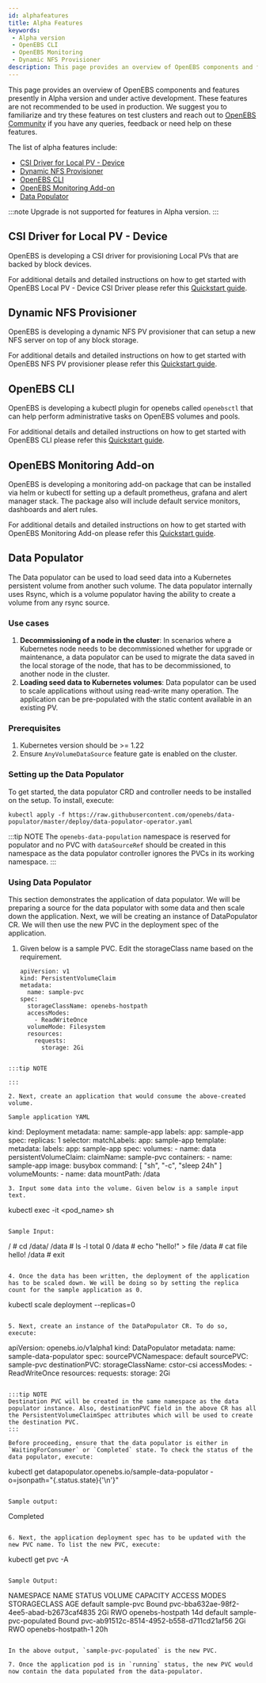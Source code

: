 ```yaml
---
id: alphafeatures
title: Alpha Features
keywords: 
 - Alpha version
 - OpenEBS CLI
 - OpenEBS Monitoring
 - Dynamic NFS Provisioner
description: This page provides an overview of OpenEBS components and features that are present in the Alpha version and are under active development. These features are not recommended to be used in production.
---
```


This page provides an overview of OpenEBS components and features presently in Alpha version and under active development. These features are not recommended to be used in production. We suggest you to familiarize and try these features on test clusters and reach out to [OpenEBS Community](/introduction/community) if you have any queries, feedback or need help on these features.

The list of alpha features include:
- [CSI Driver for Local PV - Device](#csi-driver-for-local-pv-device)
- [Dynamic NFS Provisioner](#dynamic-nfs-provisioner)
- [OpenEBS CLI](#openebs-cli)
- [OpenEBS Monitoring Add-on](#openebs-monitoring-add-on)
- [Data Populator](#data-populator)

:::note
Upgrade is not supported for features in Alpha version.
:::

## CSI Driver for Local PV - Device

OpenEBS is developing a CSI driver for provisioning Local PVs that are backed by block devices. 

For additional details and detailed instructions on how to get started with OpenEBS Local PV - Device CSI Driver please refer this [Quickstart guide](https://github.com/openebs/device-localpv).


## Dynamic NFS Provisioner

OpenEBS is developing a dynamic NFS PV provisioner that can setup a new NFS server on top of any block storage. 

For additional details and detailed instructions on how to get started with OpenEBS NFS PV provisioner please refer this [Quickstart guide](https://github.com/openebs/dynamic-nfs-provisioner).

## OpenEBS CLI

OpenEBS is developing a kubectl plugin for openebs called `openebsctl` that can help perform administrative tasks on OpenEBS volumes and pools. 

For additional details and detailed instructions on how to get started with OpenEBS CLI please refer this [Quickstart guide](https://github.com/openebs/openebsctl).

## OpenEBS Monitoring Add-on

OpenEBS is developing a monitoring add-on package that can be installed via helm or kubectl for setting up a default prometheus, grafana and alert manager stack. The package also will include default service monitors, dashboards and alert rules. 

For additional details and detailed instructions on how to get started with OpenEBS Monitoring Add-on please refer this [Quickstart guide](https://github.com/openebs/monitoring).

## Data Populator

The Data populator can be used to load seed data into a Kubernetes persistent volume from another such volume. The data populator internally uses Rsync, which is a volume populator having the ability to create a volume from any rsync source. 

### Use cases

1. <b>Decommissioning of a node in the cluster</b>: In scenarios where a Kubernetes node needs to be decommissioned whether for upgrade or maintenance, a data populator can be used to migrate the data saved in the local storage of the node, that has to be decommissioned, to another node in the cluster. 
2. <b>Loading seed data to Kubernetes volumes</b>: Data populator can be used to scale applications without using read-write many operation. The application can be pre-populated with the static content available in an existing PV.


### Prerequisites 
 
1. Kubernetes version should be >= 1.22
2. Ensure `AnyVolumeDataSource` feature gate is enabled on the cluster.

### Setting up the Data Populator

To get started, the data populator CRD and controller needs to be installed on the setup. To install, execute:

 ```
 kubectl apply -f https://raw.githubusercontent.com/openebs/data-populator/master/deploy/data-populator-operator.yaml
```

:::tip NOTE
  The `openebs-data-population` namespace is reserved for populator and no PVC with `dataSourceRef` should be created in this namespace as the data populator controller ignores the PVCs in its working namespace.
:::

### Using Data Populator

This section demonstrates the application of data populator. We will be preparing a source for the data populator with some data and then scale down the application. Next, we will be creating an instance of DataPopulator CR. We will then use the new PVC in the deployment spec of the application.

1. Given below is a sample PVC. Edit the storageClass name based on the requirement.

   ```
   apiVersion: v1
   kind: PersistentVolumeClaim
   metadata:
     name: sample-pvc
   spec:
     storageClassName: openebs-hostpath
     accessModes:
       - ReadWriteOnce
     volumeMode: Filesystem
     resources:
       requests:
         storage: 2Gi   
  ```
  
:::tip NOTE

:::

2. Next, create an application that would consume the above-created volume. 

  Sample application YAML

  ```
  kind: Deployment
   metadata:
     name: sample-app
     labels:
       app: sample-app
   spec:
     replicas: 1
     selector:
       matchLabels:
         app: sample-app
     template:
       metadata:
         labels:
           app: sample-app
       spec:
         volumes:
           - name: data
             persistentVolumeClaim:
               claimName: sample-pvc
         containers:
           - name: sample-app
             image: busybox
             command: [ "sh", "-c", "sleep 24h" ]
             volumeMounts:
               - name: data
                 mountPath: /data
   ```
3. Input some data into the volume. Given below is a sample input text.

   ```
   kubectl exec -it <pod_name> sh
   ```

   Sample Input:
   ```
   / # cd /data/
   /data # ls -l
   total 0
   /data # echo "hello!" > file
   /data # cat file
   hello!
   /data # exit
  ```

4. Once the data has been written, the deployment of the application has to be scaled down. We will be doing so by setting the replica count for the sample application as 0.

   ```
   kubectl scale deployment <deployment-name> --replicas=0
   ```

5. Next, create an instance of the DataPopulator CR. To do so, execute:

   ```
   apiVersion: openebs.io/v1alpha1
   kind: DataPopulator
   metadata:
     name: sample-data-populator
   spec:
     sourcePVCNamespace: default
     sourcePVC: sample-pvc
     destinationPVC:
       storageClassName: cstor-csi
       accessModes:
       - ReadWriteOnce
       resources:
         requests:
           storage: 2Gi
   ```

:::tip NOTE
  Destination PVC will be created in the same namespace as the data populator instance. Also, destinationPVC field in the above CR has all the PersistentVolumeClaimSpec attributes which will be used to create the destination PVC.
:::
 
  Before proceeding, ensure that the data populator is either in `WaitingForConsumer` or `Completed` state. To check the status of the data populator, execute:

  ```
  kubectl get datapopulator.openebs.io/sample-data-populator -o=jsonpath="{.status.state}{'\n'}"
  ```

  Sample output:
   ``` 
   Completed
   ```

6. Next, the application deployment spec has to be updated with the new PVC name. To list the new PVC, execute:

   ```
   kubectl get pvc -A
   ```

   Sample Output:

   ```
   NAMESPACE   NAME                    STATUS   VOLUME                                     CAPACITY   ACCESS MODES   STORAGECLASS         AGE
   default     sample-pvc              Bound    pvc-bba632ae-98f2-4ee5-abad-b2673caf4835   2Gi        RWO            openebs-hostpath     14d
   default     sample-pvc-populated    Bound    pvc-ab91512c-8514-4952-b558-d711cd21af56   2Gi        RWO            openebs-hostpath-1   20h
   ```

   In the above output, `sample-pvc-populated` is the new PVC.

7. Once the application pod is in `running` status, the new PVC would now contain the data populated from the data-populator.

